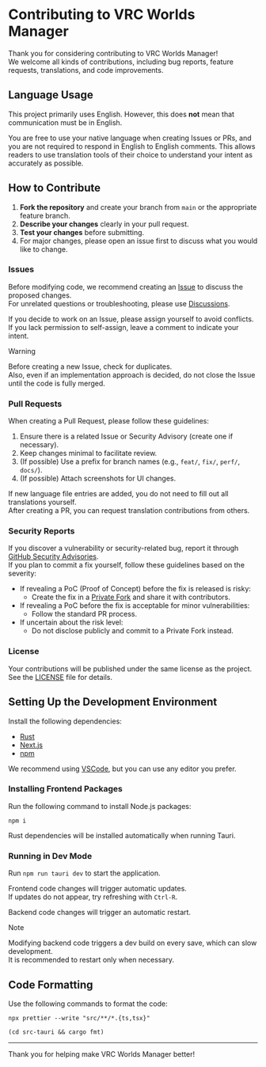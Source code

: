 # Contributing to VRC Worlds Manager

Thank you for considering contributing to VRC Worlds Manager!  
We welcome all kinds of contributions, including bug reports, feature requests, translations, and code improvements.

## Language Usage

This project primarily uses English.
However, this does **not** mean that communication must be in English.

You are free to use your native language when creating Issues or PRs, and you are not required to respond in English to English comments.
This allows readers to use translation tools of their choice to understand your intent as accurately as possible.

## How to Contribute

1. **Fork the repository** and create your branch from `main` or the appropriate feature branch.
2. **Describe your changes** clearly in your pull request.
3. **Test your changes** before submitting.
4. For major changes, please open an issue first to discuss what you would like to change.

### Issues

Before modifying code, we recommend creating an [Issue](https://github.com/Raifa21/vrc-worlds-manager-v2/issues) to discuss the proposed changes.  
For unrelated questions or troubleshooting, please use [Discussions](https://github.com/Raifa21/vrc-worlds-manager-v2/discussions).

If you decide to work on an Issue, please assign yourself to avoid conflicts.
If you lack permission to self-assign, leave a comment to indicate your intent.

> [!WARNING]
> Before creating a new Issue, check for duplicates.  
> Also, even if an implementation approach is decided, do not close the Issue until the code is fully merged.

### Pull Requests

When creating a Pull Request, please follow these guidelines:
1. Ensure there is a related Issue or Security Advisory (create one if necessary).
2. Keep changes minimal to facilitate review.
3. (If possible) Use a prefix for branch names (e.g., `feat/`, `fix/`, `perf/`, `docs/`).
4. (If possible) Attach screenshots for UI changes.

If new language file entries are added, you do not need to fill out all translations yourself.  
After creating a PR, you can request translation contributions from others.

### Security Reports

If you discover a vulnerability or security-related bug, report it through [GitHub Security Advisories](https://github.com/Raifa21/VRC-Worlds-Manager-v2/security/advisories/new).  
If you plan to commit a fix yourself, follow these guidelines based on the severity:
- If revealing a PoC (Proof of Concept) before the fix is released is risky:
  - Create the fix in a [Private Fork](https://docs.github.com/en/code-security/security-advisories/working-with-repository-security-advisories/collaborating-in-a-temporary-private-fork-to-resolve-a-repository-security-vulnerability) and share it with contributors.
- If revealing a PoC before the fix is acceptable for minor vulnerabilities:
  - Follow the standard PR process.
- If uncertain about the risk level:
  - Do not disclose publicly and commit to a Private Fork instead.

### License

Your contributions will be published under the same license as the project.  
See the [LICENSE](LICENSE) file for details.

## Setting Up the Development Environment

Install the following dependencies:

- [Rust](https://www.rust-lang.org/tools/install)
- [Next.js](https://nextjs.org/docs/app/getting-started/installation)
- [npm](https://docs.npmjs.com/downloading-and-installing-node-js-and-npm)

We recommend using [VSCode](https://code.visualstudio.com/), but you can use any editor you prefer.

### Installing Frontend Packages

Run the following command to install Node.js packages:

```
npm i
```

Rust dependencies will be installed automatically when running Tauri.

### Running in Dev Mode

Run `npm run tauri dev` to start the application.

Frontend code changes will trigger automatic updates.  
If updates do not appear, try refreshing with `Ctrl-R`.

Backend code changes will trigger an automatic restart.

> [!NOTE]
> Modifying backend code triggers a dev build on every save, which can slow development.  
> It is recommended to restart only when necessary.

## Code Formatting

Use the following commands to format the code:
```
npx prettier --write "src/**/*.{ts,tsx}"

(cd src-tauri && cargo fmt)  
```

---

Thank you for helping make VRC Worlds Manager better!